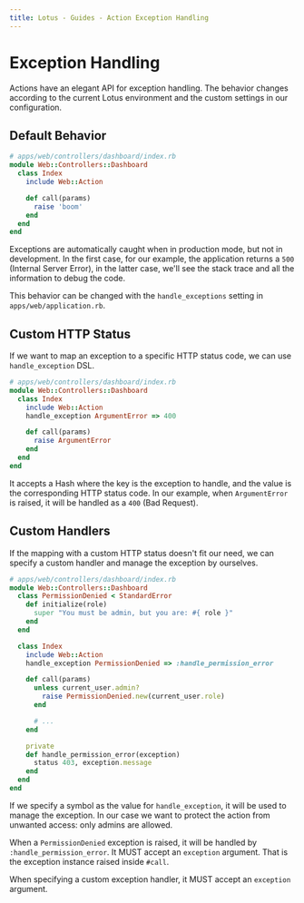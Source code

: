 ```yaml
---
title: Lotus - Guides - Action Exception Handling
---
```


# Exception Handling

Actions have an elegant API for exception handling.
The behavior changes according to the current Lotus environment and the custom settings in our configuration.

## Default Behavior

```ruby
# apps/web/controllers/dashboard/index.rb
module Web::Controllers::Dashboard
  class Index
    include Web::Action

    def call(params)
      raise 'boom'
    end
  end
end
```

Exceptions are automatically caught when in production mode, but not in development.
In the first case, for our example, the application returns a `500` (Internal Server Error), in the latter case, we'll see the stack trace and all the information to debug the code.

This behavior can be changed with the `handle_exceptions` setting in `apps/web/application.rb`.

## Custom HTTP Status

If we want to map an exception to a specific HTTP status code, we can use `handle_exception` DSL.

```ruby
# apps/web/controllers/dashboard/index.rb
module Web::Controllers::Dashboard
  class Index
    include Web::Action
    handle_exception ArgumentError => 400

    def call(params)
      raise ArgumentError
    end
  end
end
```

It accepts a Hash where the key is the exception to handle, and the value is the corresponding HTTP status code.
In our example, when `ArgumentError` is raised, it will be handled as a `400` (Bad Request).

## Custom Handlers

If the mapping with a custom HTTP status doesn't fit our need, we can specify a custom handler and manage the exception by ourselves.

```ruby
# apps/web/controllers/dashboard/index.rb
module Web::Controllers::Dashboard
  class PermissionDenied < StandardError
    def initialize(role)
      super "You must be admin, but you are: #{ role }"
    end
  end

  class Index
    include Web::Action
    handle_exception PermissionDenied => :handle_permission_error

    def call(params)
      unless current_user.admin?
        raise PermissionDenied.new(current_user.role)
      end

      # ...
    end

    private
    def handle_permission_error(exception)
      status 403, exception.message
    end
  end
end
```

If we specify a symbol as the value for `handle_exception`, it will be used to manage the exception.
In our case we want to protect the action from unwanted access: only admins are allowed.

When a `PermissionDenied` exception is raised, it will be handled by `:handle_permission_error`.
It MUST accept an `exception` argument.
That is the exception instance raised inside `#call`.

<p class="warning">
When specifying a custom exception handler, it MUST accept an <code>exception</code> argument.
</p>
